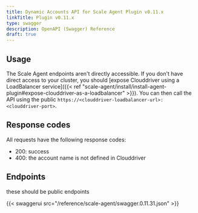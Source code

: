```yaml
---
title: Dynamic Accounts API for Scale Agent Plugin v0.11.x
linkTitle: Plugin v0.11.x
type: swagger
description: OpenAPI (Swagger) Reference 
draft: true
---
```


## Usage 

The Scale Agent endpoints aren't directly accessible. If you don't have direct access to your cluster, you should [expose Clouddriver using a LoadBalancer service]({{< ref "scale-agent/install/install-agent-plugin#expose-clouddriver-as-a-loadbalancer" >}}). You can then call the API using the public `https://<clouddriver-loadbalancer-url>:<clouddriver-port>`. 

## Response codes

All requests have the following response codes:

* 200: success
* 400: the account name is not defined in Clouddriver


## Endpoints
these should be public endpoints 

{{< swaggerui src="/reference/scale-agent/swagger.0.11.31.json" >}}